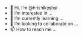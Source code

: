 - 👋 Hi, I’m @hrishikeshsi
- 👀 I’m interested in ...
- 🌱 I’m currently learning ...
- 💞️ I’m looking to collaborate on ...
- 📫 How to reach me ...

<!---
hrishikeshsi/hrishikeshsi is a ✨ special ✨ repository because its `README.md` (this file) appears on your GitHub profile.
You can click the Preview link to take a look at your changes.
--->
